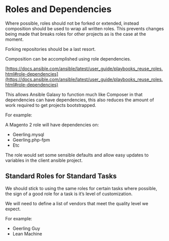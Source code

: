# Roles and Dependencies

Where possible, roles should not be forked or extended, instead composition should be used to wrap all written roles. This prevents changes being made that breaks roles for other projects as is the case at the moment.

Forking repositories should be a last resort.

Composition can be accomplished using role dependencies.

[https://docs.ansible.com/ansible/latest/user_guide/playbooks_reuse_roles.html#role-dependencies](https://docs.ansible.com/ansible/latest/user_guide/playbooks_reuse_roles.html#role-dependencies)

This allows Ansible Galaxy to function much like Composer in that dependencies can have dependencies, this also reduces the amount of work required to get projects bootstrapped.

For example:

A Magento 2 role will have dependencies on:
*   Geerling.mysql
*   Geerling.php-fpm
*   Etc

The role would set some sensible defaults and allow easy updates to variables in the client ansible project.

## Standard Roles for Standard Tasks

We should stick to using the same roles for certain tasks where possible, the sign of a good role for a task is it’s level of customization.

We will need to define a list of vendors that meet the quality level we expect.

For example:
*   Geerling Guy
*   Lean Machine
